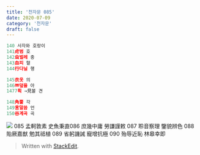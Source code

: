 ```yaml
---
title: '천자문 085'
date: 2020-07-09
category: '천자문'
draft: false
---
```

<?xml version="1.0" encoding="UTF-8"?>


```js
140 사자와 호랑이
141虍범 호
142虫벌레 충
143血피 혈
144行다닐 행

145衣옷 의
146襾덮을 아
1477획 →見볼 견

148角뿔 각
149言말씀 언
150谷계곡 곡
```
![](https://i.ibb.co/ygY0w84/2020-07-09-11-29-49.png)
085 孟軻敦素 史魚秉直086 庶幾中庸 勞謙謹敕 
087 聆音察理 鑒貌辨色 088 貽厥嘉猷 勉其祗植 
089 省躬譏誡 寵增抗極 090 殆辱近恥 林皋幸即
> Written with [StackEdit](https://stackedit.io/).
<!--stackedit_data:
eyJoaXN0b3J5IjpbOTY0OTE3MTkxLC0xNDU1OTEzOTMzLDEyMz
U0NTU2NzIsLTU4MDQ4MDYwLC04NjQ5MDA0MjMsLTE3MTczODYz
NzYsLTIwNzE3NDIwNTAsNTk0NDk0ODQ5XX0=
-->